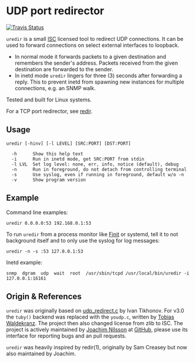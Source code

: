 UDP port redirector
===================
[![Travis Status][]][Travis]

`uredir` is a small [ISC][] licensed tool to redirect UDP connections.
It can be used to forward connections on select external interfaces to
loopback.

- In normal mode it forwards packets to a given destination and
  remembers the sender's address.  Packets received from the given
  destination are forwarded to the sender.
- In inetd mode `uredir` lingers for three (3) seconds after forwarding
  a reply.  This to prevent inetd from spawning new instances for
  multiple connections, e.g. an SNMP walk.

Tested and built for Linux systems.

For a TCP port redirector, see [redir](https://github.com/troglobit/redir/).


Usage
-----

    uredir [-hinv] [-l LEVEL] [SRC:PORT] [DST:PORT]
    
      -h      Show this help text
      -i      Run in inetd mode, get SRC:PORT from stdin
      -l LVL  Set log level: none, err, info, notice (default), debug
      -n      Run in foreground, do not detach from controlling terminal
      -s      Use syslog, even if running in foreground, default w/o -n
      -v      Show program version


Example
-------

Command line examples:

    uredir 0.0.0.0:53 192.168.0.1:53

To run `uredir` from a process monitor like [Finit][] or systemd, tell it
to not background itself and to only use the syslog for log messages:

    uredir -n -s :53 127.0.0.1:53

Inetd example:

    snmp  dgram  udp  wait  root  /usr/sbin/tcpd /usr/local/bin/uredir -i 127.0.0.1:16161


Origin & References
-------------------

`uredir` was originally based on [udp_redirect.c][] by Ivan Tikhonov.
For v3.0 the `tuby()` backend was replaced with the `youdp.c`, written
by [Tobias Waldekranz][].  The project then also changed license from
zlib to ISC.  The project is actively maintained by [Joachim Nilsson][]
at [GitHub][], please use its interface for reporting bugs and an pull
requests.

`uredir` was heavily inspired by redir(1), originally by Sam Creasey but
now also maintained by Joachim.

[ISC]:               https://en.wikipedia.org/wiki/ISC_license
[Finit]:             https://github.com/troglobit/finit
[GitHub]:            https://github.com/troglobit/uredir
[udp_redirect.c]:    http://brokestream.com/udp_redirect.html
[Joachim Nilsson]:   http://troglobit.com
[Tobias Waldekranz]: https://github.com/wkz
[Travis]:            https://travis-ci.org/troglobit/uredir
[Travis Status]:     https://travis-ci.org/troglobit/uredir.png?branch=master

<!--
  -- Local Variables:
  -- mode: markdown
  -- End:
  -->
